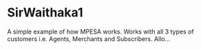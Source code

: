 # SirWaithaka1
A simple example of how MPESA works. Works with all 3 types of customers i.e. Agents, Merchants and Subscribers. Allo…

